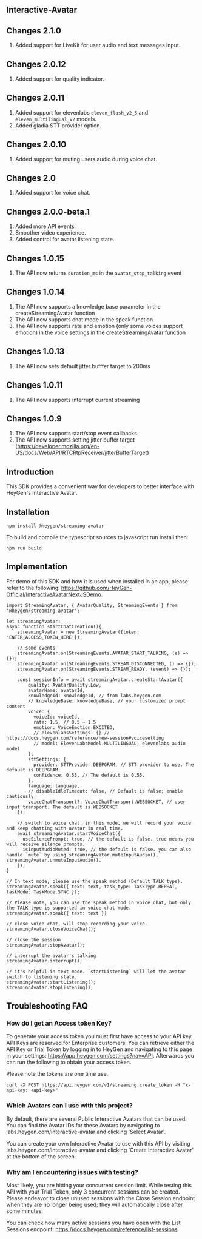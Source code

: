 ## Interactive-Avatar

## Changes 2.1.0
1. Added support for LiveKit for user audio and text messages input.

## Changes 2.0.12
1. Added support for quality indicator.

## Changes 2.0.11
1. Added support for elevenlabs `eleven_flash_v2_5` and `eleven_multilingual_v2` models.
2. Added gladia STT provider option.

## Changes 2.0.10
1. Added support for muting users audio during voice chat.

## Changes 2.0
1. Added support for voice chat.

## Changes 2.0.0-beta.1
1. Added more API events.
2. Smoother video experience.
3. Added control for avatar listening state.

## Changes 1.0.15
1. The API now returns `duration_ms` in the `avatar_stop_talking` event

## Changes 1.0.14
1. The API now supports a knowledge base parameter in the createStreamingAvatar function
2. The API now supports chat mode in the speak function
3. The API now supports rate and emotion (only some voices support emotion) in the voice settings in the createStreamingAvatar function

## Changes 1.0.13
1. The API now sets default jitter bufffer target to 200ms

## Changes 1.0.11

1. The API now supports interrupt current streaming

## Changes 1.0.9

1. The API now supports start/stop event callbacks
2. The API now supports setting jitter buffer target (https://developer.mozilla.org/en-US/docs/Web/API/RTCRtpReceiver/jitterBufferTarget)

## Introduction

This SDK provides a convenient way for developers to better interface with HeyGen's Interactive Avatar. 

## Installation 

```
npm install @heygen/streaming-avatar
```

To build and compile the typescript sources to javascript run install then:
```
npm run build
```

## Implementation

For demo of this SDK and how it is used when installed in an app, please refer to the following: https://github.com/HeyGen-Official/InteractiveAvatarNextJSDemo. 

```JS
import StreamingAvatar, { AvatarQuality, StreamingEvents } from '@heygen/streaming-avatar';

let streamingAvatar;
async function startChatCreation(){
    streamingAvatar = new StreamingAvatar({token: 'ENTER_ACCESS_TOKEN_HERE'});

    // some events
    streamingAvatar.on(StreamingEvents.AVATAR_START_TALKING, (e) => {});
    streamingAvatar.on(StreamingEvents.STREAM_DISCONNECTED, () => {});
    streamingAvatar.on(StreamingEvents.STREAM_READY, (event) => {});

    const sessionInfo = await streamingAvatar.createStartAvatar({
        quality: AvatarQuality.Low,
        avatarName: avatarId,
        knowledgeId: knowledgeId, // from labs.heygen.com
        // knowledgeBase: knowledgeBase, // your customized prompt content
        voice: {
          voiceId: voiceId,
          rate: 1.5, // 0.5 ~ 1.5
          emotion: VoiceEmotion.EXCITED,
          // elevenlabsSettings: {} // https://docs.heygen.com/reference/new-session#voicesetting
          // model: ElevenLabsModel.MULTILINGUAL, elevenlabs audio model
        },
        sttSettings: {
          provider: STTProvider.DEEPGRAM, // STT provider to use. The default is DEEPGRAM.
          confidence: 0.55, // The default is 0.55.
        },
        language: language,
        // disableIdleTimeout: false, // Default is false; enable cautiously.
        voiceChatTransport?: VoiceChatTransport.WEBSOCKET, // user input transport. The default is WEBSOCKET
    });
    
    // switch to voice chat. in this mode, we will record your voice and keep chatting with avatar in real time.
    await streamingAvatar.startVoiceChat({
      useSilencePrompt: true, // the default is false. true means you will receive silence prompts.
      isInputAudioMuted: true, // the default is false. you can also handle `mute` by using streamingAvatar.muteInputAudio(), streamingAvatar.unmuteInputAudio().
    });
}

// In text mode, please use the speak method (Default TALK type).
streamingAvatar.speak({ text: text, task_type: TaskType.REPEAT, taskMode: TaskMode.SYNC });

// Please note, you can use the speak method in voice chat, but only the TALK type is supported in voice chat mode.
streamingAvatar.speak({ text: text })

// close voice chat, will stop recording your voice.
streamingAvatar.closeVoiceChat();

// close the session
streamingAvatar.stopAvatar();

// interrupt the avatar's talking
streamingAvatar.interrupt();

// it's helpful in text mode. `startListening` will let the avatar switch to listening state.
streamingAvatar.startListening();
streamingAvatar.stopListening();
```

## Troubleshooting FAQ

### How do I get an Access token Key?

To generate your access token you must first have access to your API key. API Keys are reserved for Enterprise customers. You can retrieve either the API Key or Trial Token by logging in to HeyGen and navigating to this page in your settings: https://app.heygen.com/settings?nav=API. Afterwards you can run the following to obtain your access token.

Please note the tokens are one time use.

```
curl -X POST https://api.heygen.com/v1/streaming.create_token -H "x-api-key: <api-key>"
```

### Which Avatars can I use with this project?

By default, there are several Public Interactive Avatars that can be used. You can find the Avatar IDs for these Avatars by navigating to labs.heygen.com/interactive-avatar and clicking 'Select Avatar'.

You can create your own Interactive Avatar to use with this API by visiting labs.heygen.com/interactive-avatar and clicking 'Create Interactive Avatar' at the bottom of the screen.

### Why am I encountering issues with testing?

Most likely, you are hitting your concurrent session limit. While testing this API with your Trial Token, only 3 concurrent sessions can be created. Please endeavor to close unused sessions with the Close Session endpoint when they are no longer being used; they will automatically close after some minutes.

You can check how many active sessions you have open with the List Sessions endpoint: https://docs.heygen.com/reference/list-sessions
